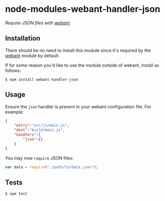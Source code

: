 # node-modules-webant-handler-json

_Require JSON files with [webant](https://github.com/theakman2/node-modules-webant)_

## Installation

There should be no need to install this module since it's required by the [webant](https://github.com/theakman2/node-modules-webant) module by default.

If for some reason you'd like to use the module outside of webant, install as follows:

    $ npm install webant-handler-json

## Usage

Ensure the `json` handler is present in your webant configuration file. For example:

````json
{
    "entry":"src/js/main.js",
    "dest":"build/main.js",
    "handlers":{
        "json":{}
    }
}
````

You may now `require` JSON files:

````javascript
var data = require("./path/to/data.json");
````

## Tests

    $ npm test